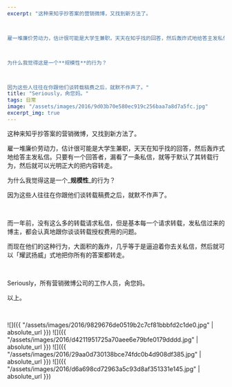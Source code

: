 ```yaml
---
excerpt: "这种来知乎抄答案的营销微博，又找到新方法了。



雇一堆廉价劳动力，估计很可能是大学生兼职，天天在知乎找的回答，然后轰炸式地给答主发私信。只要有一个回答者，漏看了一条私信，就等于默认了其转载行为，然后就可以光明正大的把内容转走。



为什么我觉得这是一个**规模性**的行为？



因为这些人往往在你跟他们谈转载稿费之后，就默不作声了。"
title: "Seriously，肏您妈。"
tags: 日常
image: "/assets/images/2016/9d03b70e580ec919c256baa7a8d7a5fc.jpg"
excerpt_img: true
---
```


这种来知乎抄答案的营销微博，又找到新方法了。

雇一堆廉价劳动力，估计很可能是大学生兼职，天天在知乎找的回答，然后轰炸式地给答主发私信。只要有一个回答者，漏看了一条私信，就等于默认了其转载行为，然后就可以光明正大的把内容转走。

为什么我觉得这是一个_**规模性**_的行为？

因为这些人往往在你跟他们谈转载稿费之后，就默不作声了。

<br>

而一年前，没有这么多的转载请求私信，但是基本每一个请求转载，发私信过来的博主，都会认真地跟你谈谈转载授权费用的问题。

而现在他们的这种行为，大面积的轰炸，几乎等于是逼迫着你去关私信，然后就可以「耀武扬威」式地把你所有的答案都转走。

<br>

Seriously，所有营销微博公司的工作人员，肏您妈。

以上。

<br>

![]({{ "/assets/images/2016/9829676de0519b2c7cf81bbbfd2c1de0.jpg" | absolute_url }})
![]({{ "/assets/images/2016/d4211951725a70aee6e79bfe0179dddd.jpg" | absolute_url }})
![]({{ "/assets/images/2016/29aa0d730138bce74fdc0b4d908df385.jpg" | absolute_url }})
![]({{ "/assets/images/2016/d6a698cd72963a5c93d8af351331e145.jpg" | absolute_url }})
